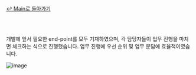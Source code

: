 [↩ Main로 돌아가기](../README.md)

<br><br>

개발에 앞서 필요한 end-point를 모두 기재하였으며, 각 담당자들이 업무 진행을 마치면 체크하는 식으로 진행했습니다.
업무 진행에 우선 순위 및 업무 분담에 효율적이였습니다.

![image](https://user-images.githubusercontent.com/45550607/142368147-d0d018f0-e3a4-4387-acad-da9f64dcb01a.png)
